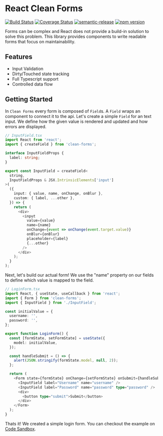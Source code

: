 # React Clean Forms

[![Build Status](https://travis-ci.org/TobiasWalle/clean-forms.svg?branch=master)](https://travis-ci.org/TobiasWalle/clean-forms)
[![Coverage Status](https://coveralls.io/repos/github/TobiasWalle/clean-forms/badge.svg?branch=master)](https://coveralls.io/github/TobiasWalle/clean-forms?branch=master)
[![semantic-release](https://img.shields.io/badge/%20%20%F0%9F%93%A6%F0%9F%9A%80-semantic--release-e10079.svg)](https://github.com/semantic-release/semantic-release)
[![npm version](https://badge.fury.io/js/clean-forms.svg)](https://badge.fury.io/js/clean-forms)

Forms can be complex and React does not provide a build-in solution to solve this
problem. This library provides components to write readable forms that focus
on maintainability.

## Features

- Input Validation
- Dirty/Touched state tracking
- Full Typescript support
- Controlled data flow

## Getting Started

In `Clean Forms` every form is composed of `Field`s. A `Field` wraps an component
to connect it to the api. Let's create a simple `Field` for an text input.
We define how the given value is rendered and updated and how errors are displayed.

```typescript jsx
// InputField.tsx
import React from 'react';
import { createField } from 'clean-forms';

interface InputFieldProps {
  label: string;
}

export const InputField = createField<
  string,
  InputFieldProps & JSX.IntrinsicElements['input']
>(
  ({
    input: { value, name, onChange, onBlur },
    custom: { label, ...other },
  }) => {
    return (
      <div>
        <input
          value={value}
          name={name}
          onChange={event => onChange(event.target.value)}
          onBlur={onBlur}
          placeholder={label}
          {...other}
        />
      </div>
    );
  }
);
```

Next, let's build our actual form! We use the "name" property on our fields to define which
value is mapped to the field.

```typescript jsx
// LoginForm.tsx
import React, { useState, useCallback } from 'react';
import { Form } from 'clean-forms';
import { InputField } from './InputField';

const initialValue = {
  username: '',
  password: '',
};

export function LoginForm() {
  const [formState, setFormState] = useState({
    model: initialValue,
  });

  const handleSubmit = () => {
    alert(JSON.stringify(formState.model, null, 2));
  };

  return (
    <Form state={formState} onChange={setFormState} onSubmit={handleSubmit}>
      <InputField label="Username" name="username" />
      <InputField label="Password" name="password" type="password" />
      <div>
        <button type="submit">Submit</button>
      </div>
    </Form>
  );
}
```

Thats it! We created a simple login form. You can checkout the example
on [Code Sandbox](https://codesandbox.io/s/2p692n3y2r).
